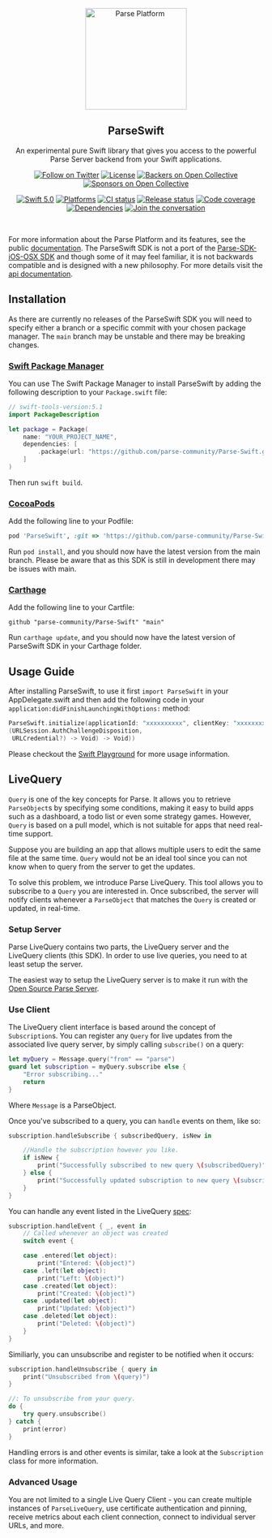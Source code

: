 <p align="center">
  <a href="https://parseplatform.org"><img alt="Parse Platform" src="https://user-images.githubusercontent.com/8621344/99892392-6f32dc80-2c42-11eb-8c32-db0fa4a66a81.png" width="200"></a>
</p>

<h2 align="center">ParseSwift</h2>

<p align="center">
    An experimental pure Swift library that gives you access to the powerful Parse Server backend from your Swift applications.
</p>

<p align="center">
    <a href="https://twitter.com/intent/follow?screen_name=parseplatform"><img alt="Follow on Twitter" src="https://img.shields.io/twitter/follow/parseplatform?style=social&label=Follow"></a>
    <a href=" https://github.com/parse-community/Parse-Swift/blob/main/LICENSE"><img alt="License" src="https://img.shields.io/badge/license-MIT-lightgrey.svg"></a>
    <a href="#backers"><img alt="Backers on Open Collective" src="https://opencollective.com/parse-server/backers/badge.svg" /></a>
  <a href="#sponsors"><img alt="Sponsors on Open Collective" src="https://opencollective.com/parse-server/sponsors/badge.svg" /></a>
</p>

<p align="center">
<a href="https://swiftpackageindex.com/parse-community/Parse-Swift"><img alt="Swift 5.0" src="https://img.shields.io/endpoint?url=https%3A%2F%2Fswiftpackageindex.com%2Fapi%2Fpackages%2Fparse-community%2FParse-Swift%2Fbadge%3Ftype%3Dswift-versions"></a>
<a href="https://swiftpackageindex.com/parse-community/Parse-Swift"><img alt="Platforms" src="https://img.shields.io/endpoint?url=https%3A%2F%2Fswiftpackageindex.com%2Fapi%2Fpackages%2Fparse-community%2FParse-Swift%2Fbadge%3Ftype%3Dplatforms"></a>
    <a href="https://github.com/parse-community/Parse-Swift/actions?query=workflow%3Aci+branch%3Amain"><img alt="CI status" src="https://github.com/parse-community/Parse-Swift/workflows/ci/badge.svg?branch=main"></a>
    <a href="https://github.com/parse-community/Parse-Swift/actions?query=workflow%3Arelease"><img alt="Release status" src="https://github.com/parse-community/Parse-Swift/workflows/release/badge.svg"></a>
    <a href="https://codecov.io/gh/parse-community/Parse-Swift/branches"><img alt="Code coverage" src="https://codecov.io/gh/parse-community/Parse-Swift/branch/main/graph/badge.svg"></a>
    <a href="https://github.com/parse-community/Parse-Swift"><img alt="Dependencies" src="https://img.shields.io/badge/dependencies-0-yellowgreen.svg"></a>
    <a href="https://community.parseplatform.org/"><img alt="Join the conversation" src="https://img.shields.io/discourse/https/community.parseplatform.org/topics.svg"></a>
</p>
<br>

For more information about the Parse Platform and its features, see the public [documentation][docs]. The ParseSwift SDK is not a port of the [Parse-SDK-iOS-OSX SDK](https://github.com/parse-community/Parse-SDK-iOS-OSX) and though some of it may feel familiar, it is not backwards compatible and is designed with a new philosophy. For more details visit the [api documentation](http://parseplatform.org/Parse-Swift/api/).

## Installation

As there are currently no releases of the ParseSwift SDK you will need to specify either a branch or a specific commit with your chosen package manager. The `main` branch may be unstable and there may be breaking changes.

### [Swift Package Manager](https://swift.org/package-manager/)

You can use The Swift Package Manager to install ParseSwift by adding the following description to your `Package.swift` file:

```swift
// swift-tools-version:5.1
import PackageDescription

let package = Package(
    name: "YOUR_PROJECT_NAME",
    dependencies: [
        .package(url: "https://github.com/parse-community/Parse-Swift.git", .branch("main")"),
    ]
)
```
Then run `swift build`.

### [CocoaPods](https://cocoapods.org)

Add the following line to your Podfile:
```ruby
pod 'ParseSwift', :git => 'https://github.com/parse-community/Parse-Swift', :branch => 'main'
```

Run `pod install`, and you should now have the latest version from the main branch. Please be aware that as this SDK is still in development there may be issues with main.

### [Carthage](https://github.com/carthage/carthage)

Add the following line to your Cartfile:
```
github "parse-community/Parse-Swift" "main"
```
Run `carthage update`, and you should now have the latest version of ParseSwift SDK in your Carthage folder.

## Usage Guide

After installing ParseSwift, to use it first `import ParseSwift` in your AppDelegate.swift and then add the following code in your `application:didFinishLaunchingWithOptions:` method:
```swift
ParseSwift.initialize(applicationId: "xxxxxxxxxx", clientKey: "xxxxxxxxxx", serverURL: URL(string: "https://example.com")!, liveQueryServerURL: URL(string: "https://example.com")!, authentication: ((URLAuthenticationChallenge,
(URLSession.AuthChallengeDisposition,
 URLCredential?) -> Void) -> Void))
```
Please checkout the [Swift Playground](https://github.com/parse-community/Parse-Swift/tree/main/ParseSwift.playground) for more usage information.

[docs]: http://docs.parseplatform.org/ios/guide/


## LiveQuery
`Query` is one of the key concepts for Parse. It allows you to retrieve `ParseObject`s by specifying some conditions, making it easy to build apps such as a dashboard, a todo list or even some strategy games. However, `Query` is based on a pull model, which is not suitable for apps that need real-time support.

Suppose you are building an app that allows multiple users to edit the same file at the same time. `Query` would not be an ideal tool since you can not know when to query from the server to get the updates.

To solve this problem, we introduce Parse LiveQuery. This tool allows you to subscribe to a `Query` you are interested in. Once subscribed, the server will notify clients whenever a `ParseObject` that matches the `Query` is created or updated, in real-time.

### Setup Server

Parse LiveQuery contains two parts, the LiveQuery server and the LiveQuery clients (this SDK). In order to use live queries, you need to at least setup the server.

The easiest way to setup the LiveQuery server is to make it run with the [Open Source Parse Server](https://github.com/ParsePlatform/parse-server/wiki/Parse-LiveQuery#server-setup).


### Use Client

The LiveQuery client interface is based around the concept of `Subscription`s. You can register any `Query` for live updates from the associated live query server, by simply calling `subscribe()` on a query:
```swift
let myQuery = Message.query("from" == "parse")
guard let subscription = myQuery.subscribe else {
    "Error subscribing..."
    return
}
```

Where `Message` is a ParseObject.

Once you've subscribed to a query, you can `handle` events on them, like so:
```swift
subscription.handleSubscribe { subscribedQuery, isNew in

    //Handle the subscription however you like.
    if isNew {
        print("Successfully subscribed to new query \(subscribedQuery)")
    } else {
        print("Successfully updated subscription to new query \(subscribedQuery)")
    }
}
```

You can handle any event listed in the LiveQuery [spec](https://github.com/parse-community/parse-server/wiki/Parse-LiveQuery-Protocol-Specification#event-message):
```swift
subscription.handleEvent { _, event in
    // Called whenever an object was created
    switch event {

    case .entered(let object):
        print("Entered: \(object)")
    case .left(let object):
        print("Left: \(object)")
    case .created(let object):
        print("Created: \(object)")
    case .updated(let object):
        print("Updated: \(object)")
    case .deleted(let object):
        print("Deleted: \(object)")
    }
}
```

Similiarly, you can unsubscribe and register to be notified when it occurs:
```swift
subscription.handleUnsubscribe { query in
    print("Unsubscribed from \(query)")
}

//: To unsubscribe from your query.
do {
    try query.unsubscribe()
} catch {
    print(error)
}
```

Handling errors is and other events is similar, take a look at the `Subscription` class for more information.

### Advanced Usage

You are not limited to a single Live Query Client - you can create multiple instances of `ParseLiveQuery`, use certificate authentication and pinning, receive metrics about each client connection, connect to individual server URLs, and more.

